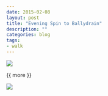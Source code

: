 ```yaml
---
date: 2015-02-08
layout: post
title: "Evening Spin to Ballydrain"
description: ""
categories: blog 
tags:
- walk 
---
```


<!--start excerpt-->

![](/images/2015/2015-02-08-evening-spin-to-ballydrain-1.jpg)

{{ more }}

![](/images/2015/2015-02-08-evening-spin-to-ballydrain-2.jpg)
